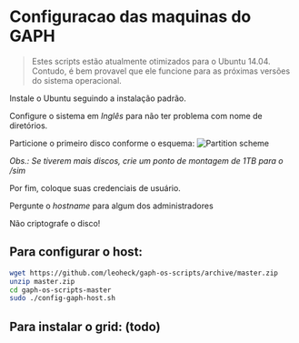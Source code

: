 
# Configuracao das maquinas do GAPH

> Estes scripts estão atualmente otimizados para o Ubuntu 14.04. Contudo, é bem provavel que ele funcione para as próximas versões do sistema operacional.

Instale o Ubuntu seguindo a instalação padrão.

Configure o sistema em _Inglês_ para não ter problema com nome de diretórios.

Particione o primeiro disco conforme o esquema:
![Partition scheme](https://rawgit.com/leoheck/gaph-os-scripts/master/doc/figs/partitions.svg)

*Obs.: Se tiverem mais discos, crie um ponto de montagem de 1TB para o /sim*

Por fim, coloque suas credenciais de usuário.

Pergunte o _hostname_ para algum dos administradores

Não criptografe o disco!

## Para configurar o host:

```bash
wget https://github.com/leoheck/gaph-os-scripts/archive/master.zip
unzip master.zip
cd gaph-os-scripts-master
sudo ./config-gaph-host.sh
```



## Para instalar o grid: (todo)


